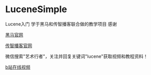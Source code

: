 # LuceneSimple
Lucene入门
学于黑马和传智播客联合做的教学项目 感谢

[黑马官网](http://www.itheima.com)

[传智播客官网](http://www.itcast.cn)

微信搜索"艺术行者"，关注并回复关键词"lucene"获取视频和教程资料！

[b站在线视频](https://www.bilibili.com/video/BV1Kf4y1U76o/)
